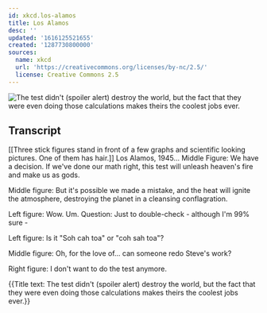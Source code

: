 ```yaml
---
id: xkcd.los-alamos
title: Los Alamos
desc: ''
updated: '1616125521655'
created: '1287730800000'
sources:
  name: xkcd
  url: 'https://creativecommons.org/licenses/by-nc/2.5/'
  license: Creative Commons 2.5
---
```

![The test didn't (spoiler alert) destroy the world, but the fact that they were even doing those calculations makes theirs the coolest jobs ever.](https://imgs.xkcd.com/comics/los_alamos.png)

## Transcript
[[Three stick figures stand in front of a few graphs and scientific looking pictures. One of them has hair.]]
Los Alamos, 1945...
Middle Figure: We have a decision. If we've done our math right, this test will unleash heaven's fire and make us as gods.

Middle figure: But it's possible we made a mistake, and the heat will ignite the atmosphere, destroying the planet in a cleansing conflagration.

Left figure: Wow. Um. Question: Just to double-check - although I'm 99% sure -

Left figure: Is it "Soh cah toa" or "coh sah toa"?

Middle figure: Oh, for the love of... can someone redo Steve's work?

Right figure: I don't want to do the test anymore.

{{Title text: The test didn't (spoiler alert) destroy the world, but the fact that they were even doing those calculations makes theirs the coolest jobs ever.}}
